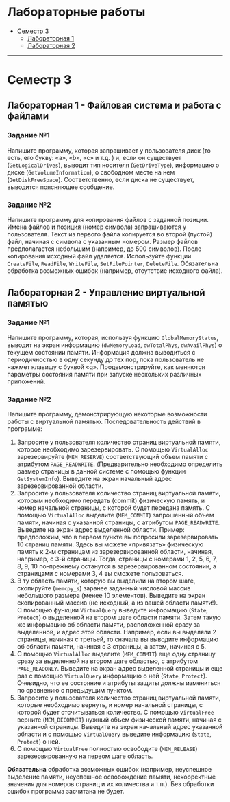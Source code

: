 # Лабораторные работы

- [Семестр 3](#семестр-3)
  - [Лабораторная 1](#лабораторная-1---файловая-система-и-работа-с-файлами)
  - [Лабораторная 2](#лабораторная-2---управление-виртуальной-памятью)

---

# Семестр 3

## Лабораторная 1 - Файловая система и работа с файлами

### Задание №1

Напишите программу, которая запрашивает у пользователя диск (то есть, его букву: «a», «b», «c» и т.д. ) и, если он существует (`GetLogicalDrives`), выводит тип носителя (`GetDriveType`), информацию о диске (`GetVolumeInformation`), о свободном месте на нем (`GetDiskFreeSpace`). Соответственно, если диска не существует, выводится поясняющее сообщение.

### Задание №2

Напишите программу для копирования файлов с заданной позиции. Имена файлов и позиция (номер символа) запрашиваются у пользователя. Текст из первого файла копируется во второй (пустой) файл, начиная с символа с указанным номером. Размер файлов предполагается небольшим (например, до 500 символов). После копирования исходный файл удаляется. Используйте функции `CreateFile`, `ReadFile`, `WriteFile`, `SetFilePointer`, `DeleteFile`. Обязательна обработка возможных ошибок (например, отсутствие исходного файла).

## Лабораторная 2 - Управление виртуальной памятью

### Задание №1

Напишите программу, которая, используя функцию `GlobalMemoryStatus`, выводит на экран информацию (`dwMemoryLoad`, `dwTotalPhys`, `dwAvailPhys`) о текущем состоянии памяти. Информация должна выводиться с периодичностью в одну секунду до тех пор, пока пользователь не нажмет клавишу с буквой «q». Продемонстрируйте, как меняются параметры состояния памяти при запуске нескольких различных приложений.

### Задание №2

Напишите программу, демонстрирующую некоторые возможности работы с виртуальной памятью. Последовательность действий в программе:
 
1. Запросите у пользователя количество страниц виртуальной памяти, которое необходимо зарезервировать. C помощью `VirtualAlloc` зарезервируйте (`MEM_RESERVE`) соответствующий объем памяти с атрибутом `PAGE_READWRITE`. (Предварительно необходимо определить размер страницы в данной системе с помощью функции `GetSystemInfo`). Выведите на экран начальный адрес зарезервированной области. 
2. Запросите у пользователя количество страниц виртуальной памяти, которым необходимо передать (commit) физическую память, и номер начальной страницы, с которой будет передана память. C помощью `VirtualAlloc` выделите (`MEM_COMMIT`) запрошенный объем памяти, начиная с указанной страницы, с атрибутом `PAGE_READWRITE`. Выведите на экран адрес выделенной области. Пример: предположим, что в первом пункте вы попросили зарезервировать 10 страниц памяти. Здесь вы можете «привязать» физическую память к 2-м страницам из зарезервированной области, начиная, например, с 3-й страницы. Тогда, страницы с номерами 1, 2, 5, 6, 7, 8, 9, 10 по-прежнему останутся в зарезервированном состоянии, а страницами с номерами 3, 4 вы сможете пользоваться. 
3. В ту область памяти, которую вы выделили на втором  шаге, скопируйте (`memcpy_s`) заранее заданный числовой массив небольшого размера (менее 10 элементов). Выведите на экран скопированный массив (не исходный, а из вашей области памяти!).
С помощью функции `VirtualQuery` выведите информацию (`State`, `Protect`) о выделенной на втором шаге области памяти. Затем такую же информацию об области памяти, расположенной сразу за выделенной, и адрес этой области. Например, если вы выделяли 2 страницы, начиная с третьей, то сначала вы выводите информацию об области памяти, начиная с 3 страницы, а затем, начиная с 5.
4. C помощью `VirtualAlloc` выделите (`MEM_COMMIT`) еще одну страницу сразу за выделенной на втором шаге областью, с атрибутом `PAGE_READONLY`. Выведите на экран адрес выделенной страницы и еще раз с помощью `VirtualQuery`  информацию о ней (`State`, `Protect`).  Очевидно, что ее состояние и атрибуты защиты должны измениться по сравнению с предыдущим пунктом.
5. Запросите у пользователя количество страниц виртуальной памяти, которые необходимо вернуть, и номер начальной страницы, с которой будет отсчитываться количество. С помощью `VirtualFree` верните (`MEM_DECOMMIT`) нужный объем физической памяти, начиная с указанной страницы. Выведите на экран начальный адрес указанной области и с помощью `VirtualQuery` выведите информацию (`State`, `Protect`) о ней.
6. С помощью `VirtualFree` полностью освободите (`MEM_RELEASE`) зарезервированную на первом шаге область.

**Обязательна** обработка возможных ошибок (например, неуспешное выделение памяти, неуспешное освобождение памяти, некорректные значения для номеров страниц и их количества и т.п.). Без обработки ошибок программа засчитана не будет.